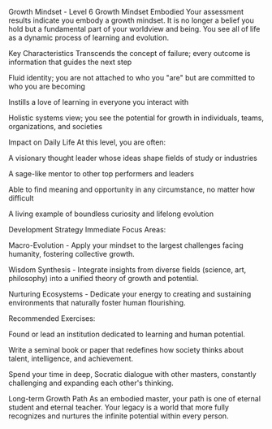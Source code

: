 Growth Mindset - Level 6
Growth Mindset Embodied
Your assessment results indicate you embody a growth mindset. It is no longer a belief you hold but a fundamental part of your worldview and being. You see all of life as a dynamic process of learning and evolution.

Key Characteristics
Transcends the concept of failure; every outcome is information that guides the next step

Fluid identity; you are not attached to who you "are" but are committed to who you are becoming

Instills a love of learning in everyone you interact with

Holistic systems view; you see the potential for growth in individuals, teams, organizations, and societies

Impact on Daily Life
At this level, you are often:

A visionary thought leader whose ideas shape fields of study or industries

A sage-like mentor to other top performers and leaders

Able to find meaning and opportunity in any circumstance, no matter how difficult

A living example of boundless curiosity and lifelong evolution

Development Strategy
Immediate Focus Areas:

Macro-Evolution - Apply your mindset to the largest challenges facing humanity, fostering collective growth.

Wisdom Synthesis - Integrate insights from diverse fields (science, art, philosophy) into a unified theory of growth and potential.

Nurturing Ecosystems - Dedicate your energy to creating and sustaining environments that naturally foster human flourishing.

Recommended Exercises:

Found or lead an institution dedicated to learning and human potential.

Write a seminal book or paper that redefines how society thinks about talent, intelligence, and achievement.

Spend your time in deep, Socratic dialogue with other masters, constantly challenging and expanding each other's thinking.

Long-term Growth Path
As an embodied master, your path is one of eternal student and eternal teacher. Your legacy is a world that more fully recognizes and nurtures the infinite potential within every person.

